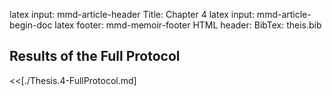 latex input:	mmd-article-header
Title:			Chapter 4
latex input:	mmd-article-begin-doc
latex footer:	mmd-memoir-footer
HTML header:	<script type="text/javascript" src="file:///Users/Theo/MathJax/MathJax.js?config=TeX-AMS-MML_HTMLorMML"></script>
BibTex:			theis.bib

## Results of the Full Protocol ##
<<[./Thesis.4-FullProtocol.md]